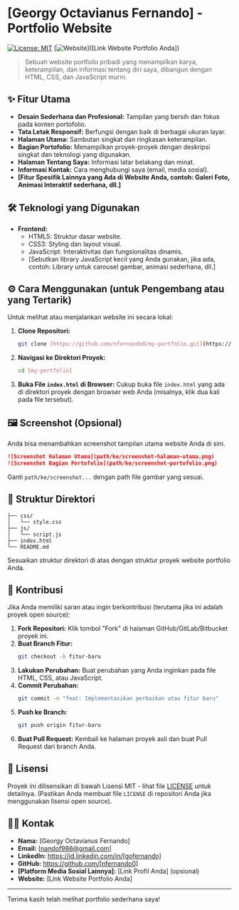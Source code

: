 # [Georgy Octavianus Fernando] - Portfolio Website

[![License: MIT](https://img.shields.io/badge/License-MIT-yellow.svg)](https://opensource.org/licenses/MIT)
[![Website](https://img.shields.io/badge/Website-Online-brightgreen)]([Link Website Portfolio Anda])

> Sebuah website portfolio pribadi yang menampilkan karya, keterampilan, dan informasi tentang diri saya, dibangun dengan HTML, CSS, dan JavaScript murni.

## ✨ Fitur Utama

- **Desain Sederhana dan Profesional:** Tampilan yang bersih dan fokus pada konten portofolio.
- **Tata Letak Responsif:** Berfungsi dengan baik di berbagai ukuran layar.
- **Halaman Utama:** Sambutan singkat dan ringkasan keterampilan.
- **Bagian Portofolio:** Menampilkan proyek-proyek dengan deskripsi singkat dan teknologi yang digunakan.
- **Halaman Tentang Saya:** Informasi latar belakang dan minat.
- **Informasi Kontak:** Cara menghubungi saya (email, media sosial).
- **[Fitur Spesifik Lainnya yang Ada di Website Anda, contoh: Galeri Foto, Animasi Interaktif sederhana, dll.]**

## 🛠️ Teknologi yang Digunakan

- **Frontend:**
  - HTML5: Struktur dasar website.
  - CSS3: Styling dan layout visual.
  - JavaScript: Interaktivitas dan fungsionalitas dinamis.
  - [Sebutkan library JavaScript kecil yang Anda gunakan, jika ada, contoh: Library untuk carousel gambar, animasi sederhana, dll.]

## ⚙️ Cara Menggunakan (untuk Pengembang atau yang Tertarik)

Untuk melihat atau menjalankan website ini secara lokal:

1.  **Clone Repositori:**
    ```bash
    git clone [https://github.com/nfernando0/my-portfolio.git](https://github.com/EskelandLab/ANDA)
    ```
2.  **Navigasi ke Direktori Proyek:**
    ```bash
    cd [my-portfolio]
    ```
3.  **Buka File `index.html` di Browser:**
    Cukup buka file `index.html` yang ada di direktori proyek dengan browser web Anda (misalnya, klik dua kali pada file tersebut).

## 🖼️ Screenshot (Opsional)

Anda bisa menambahkan screenshot tampilan utama website Anda di sini.

```markdown
![Screenshot Halaman Utama](path/ke/screenshot-halaman-utama.png)
![Screenshot Bagian Portofolio](path/ke/screenshot-portofolio.png)
```

Ganti `path/ke/screenshot...` dengan path file gambar yang sesuai.

## 📂 Struktur Direktori

```
├── css/
│   └── style.css
├── js/
│   └── script.js
├── index.html
└── README.md
```

Sesuaikan struktur direktori di atas dengan struktur proyek website portfolio Anda.

## 🤝 Kontribusi

Jika Anda memiliki saran atau ingin berkontribusi (terutama jika ini adalah proyek open source):

1.  **Fork Repositori:** Klik tombol "Fork" di halaman GitHub/GitLab/Bitbucket proyek ini.
2.  **Buat Branch Fitur:**
    ```bash
    git checkout -b fitur-baru
    ```
3.  **Lakukan Perubahan:** Buat perubahan yang Anda inginkan pada file HTML, CSS, atau JavaScript.
4.  **Commit Perubahan:**
    ```bash
    git commit -m "feat: Implementasikan perbaikan atau fitur baru"
    ```
5.  **Push ke Branch:**
    ```bash
    git push origin fitur-baru
    ```
6.  **Buat Pull Request:** Kembali ke halaman proyek asli dan buat Pull Request dari branch Anda.

## 📄 Lisensi

Proyek ini dilisensikan di bawah Lisensi MIT - lihat file [LICENSE](https://opensource.org/licenses/MIT) untuk detailnya. (Pastikan Anda membuat file `LICENSE` di repositori Anda jika menggunakan lisensi open source).

## 🧑‍💻 Kontak

- **Nama:** [Georgy Octavianus Fernando]
- **Email:** [nandof986@gmail.com]
- **LinkedIn:** https://id.linkedin.com/in/[gofernando]
- **GitHub:** https://github.com/[nfernando0]
- **[Platform Media Sosial Lainnya]:** [Link Profil Anda] (opsional)
- **Website:** [Link Website Portfolio Anda]

---

Terima kasih telah melihat portfolio sederhana saya\!
